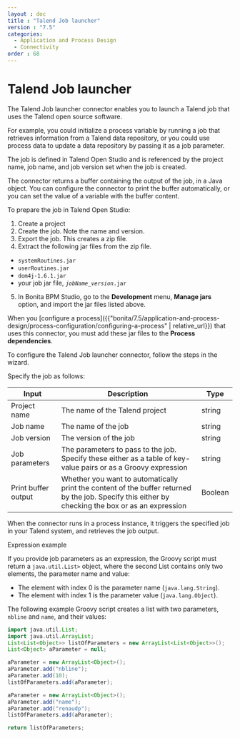 ```yaml
---
layout : doc
title : "Talend Job launcher"
version : "7.5"
categories:
  - Application and Process Design
  - Connectivity
order : 68
---
```

# Talend Job launcher

The Talend Job launcher connector enables you to launch a Talend job that uses the Talend open source software.

For example, you could initialize a process variable by running a job that retrieves information from a Talend data repository, or you could use process data to update a data repository by passing it as a job parameter.

The job is defined in Talend Open Studio and is referenced by the project name, job name, and job version set when the job is created.

The connector returns a buffer containing the output of the job, in a Java object. You can configure the connector to print the buffer automatically, or you can set the value of a variable with the buffer content.

To prepare the job in Talend Open Studio:

1. Create a project
2. Create the job. Note the name and version.
3. Export the job. This creates a zip file.
4. Extract the following jar files from the zip file.
  * `systemRoutines.jar`
  * `userRoutines.jar`
  * `dom4j-1.6.1.jar`
  * your job jar file, _`jobName_version`_`.jar`
5. In Bonita BPM Studio, go to the **Development** menu, **Manage jars** option, and import the jar files listed above.

When you [configure a process]({{"bonita/7.5/application-and-process-design/process-configuration/configuring-a-process" | relative_url}}) that uses this connector, you must add these jar files to the **Process dependencies**.

To configure the Talend Job launcher connector, follow the steps in the wizard.

Specify the job as follows:

| Input  | Description  | Type  | 
| ------ | ------------ | ----- | 
| Project name  | The name of the Talend project  | string  | 
| Job name  | The name of the job  | string  | 
| Job version  | The version of the job  | string  |
| Job parameters  | The parameters to pass to the job. Specify these either as a table of key-value pairs or as a Groovy expression  | string  | 
| Print buffer output  | Whether you want to automatically print the content of the buffer returned by the job. Specify this either by checking the box or as an expression  | Boolean  | 

When the connector runs in a process instance, it triggers the specified job in your Talend system, and retrieves the job output.

Expression example <!--{.h2}-->

If you provide job parameters as an expression, the Groovy script must return a `java.util.List>` object, where the second List contains only two elements, the parameter name and value:

* The element with index 0 is the parameter name (`java.lang.String`).
* The element with index 1 is the parameter value (`java.lang.Object`).

The following example Groovy script creates a list with two parameters, `nbline` and `name`, and their values:

```groovy
import java.util.List;
import java.util.ArrayList;
List<List<Object>> listOfParameters = new ArrayList<List<Object>>();
List<Object> aParameter = null;

aParameter = new ArrayList<Object>();
aParameter.add("nbline");
aParameter.add(10);
listOfParameters.add(aParameter);

aParameter = new ArrayList<Object>();
aParameter.add("name");
aParameter.add("renaudp");
listOfParameters.add(aParameter);

return listOfParameters;
```
